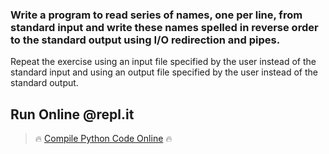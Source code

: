 ### Write a program to read series of names, one per line, from standard input and write these names spelled in reverse order to the standard output using I/O redirection and pipes.
Repeat the exercise using an input file specified by the user instead of the
standard input and using an output file specified by the user instead of the standard
output.

## Run Online @repl.it

> 🔥 [Compile Python Code Online](https://repl.it/@dntandan/seriesofnames) 🔥
